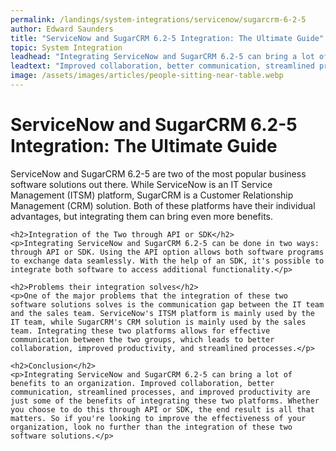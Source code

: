 ```yaml
---
permalink: /landings/system-integrations/servicenow/sugarcrm-6-2-5
author: Edward Saunders
title: "ServiceNow and SugarCRM 6.2-5 Integration: The Ultimate Guide"
topic: System Integration
leadhead: "Integrating ServiceNow and SugarCRM 6.2-5 can bring a lot of benefits to an organization"
leadtext: "Improved collaboration, better communication, streamlined processes, and improved productivity are just some of the benefits of integrating these two platforms. Whether you choose to do this through API or SDK, the end result is all that matters. So if you're looking to improve the effectiveness of your organization, look no further than the integration of these two software solutions."
image: /assets/images/articles/people-sitting-near-table.webp
---
```

<div class="arttext">	<h1>ServiceNow and SugarCRM 6.2-5 Integration: The Ultimate Guide</h1>
	<p>ServiceNow and SugarCRM 6.2-5 are two of the most popular business software solutions out there. While ServiceNow is an IT Service Management (ITSM) platform, SugarCRM is a Customer Relationship Management (CRM) solution. Both of these platforms have their individual advantages, but integrating them can bring even more benefits.</p>

	<h2>Integration of the Two through API or SDK</h2>
	<p>Integrating ServiceNow and SugarCRM 6.2-5 can be done in two ways: through API or SDK. Using the API option allows both software programs to exchange data seamlessly. With the help of an SDK, it's possible to integrate both software to access additional functionality.</p>

	<h2>Problems their integration solves</h2>
	<p>One of the major problems that the integration of these two software solutions solves is the communication gap between the IT team and the sales team. ServiceNow's ITSM platform is mainly used by the IT team, while SugarCRM's CRM solution is mainly used by the sales team. Integrating these two platforms allows for effective communication between the two groups, which leads to better collaboration, improved productivity, and streamlined processes.</p>

	<h2>Conclusion</h2>
	<p>Integrating ServiceNow and SugarCRM 6.2-5 can bring a lot of benefits to an organization. Improved collaboration, better communication, streamlined processes, and improved productivity are just some of the benefits of integrating these two platforms. Whether you choose to do this through API or SDK, the end result is all that matters. So if you're looking to improve the effectiveness of your organization, look no further than the integration of these two software solutions.</p>
</div>